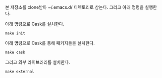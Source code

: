 본 저장소를 clone받아 ~/.emacs.d/ 디렉토리로 삼는다. 그리고 아래 명령을 실행한다.

아래 명령으로 Cask를 설치한다.

```
make init
```

아래 명령으로 Cask를 통해 패키지들을 설치한다.

```
make cask
```

그리고 외부 라이브러리를 설치한다.

```
make external
```
